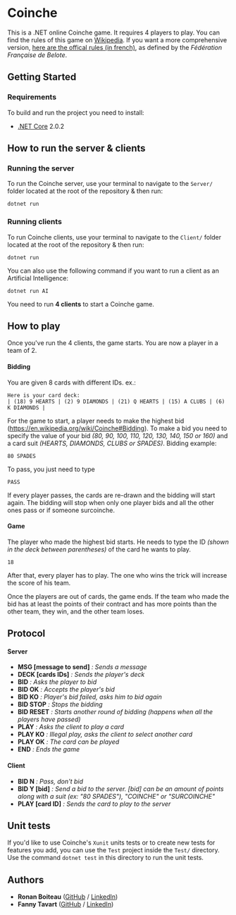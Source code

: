 # Coinche

This is a .NET online Coinche game. It requires 4 players to play. You can find the rules of this game on [Wikipedia](https://en.wikipedia.org/wiki/Coinche). If you want a more comprehensive version, [here are the offical rules (in french)](http://www.ffbelote.org/wp-content/uploads/2015/11/REGLES-DE-LA-BELOTE-COINCHEE.pdf), as defined by the *Fédération Française de Belote*.

## Getting Started

### Requirements

To build and run the project you need to install:
* [.NET Core](https://www.microsoft.com/net/download/) 2.0.2

## How to run the server & clients

### Running the server

To run the Coinche server, use your terminal to navigate to the `Server/` folder located at the root of the repository & then run:
```
dotnet run
```

### Running clients

To run Coinche clients, use your terminal to navigate to the `Client/` folder located at the root of the repository & then run:
```
dotnet run
```
You can also use the following command if you want to run a client as an Artificial Intelligence:
```
dotnet run AI
```
You need to run **4 clients** to start a Coinche game.

## How to play

Once you've run the 4 clients, the game starts. You are now a player in a team of 2.

#### Bidding

You are given 8 cards with different IDs.
ex.:
```
Here is your card deck:
| (18) 9 HEARTS | (2) 9 DIAMONDS | (21) Q HEARTS | (15) A CLUBS | (6) K DIAMONDS |
```
For the game to start, a player needs to make the highest bid (https://en.wikipedia.org/wiki/Coinche#Bidding).
To make a bid you need to specify the value of your bid *(80, 90, 100, 110, 120, 130, 140, 150 or 160)* and a card suit *(HEARTS, DIAMONDS, CLUBS or SPADES)*.
Bidding example:
```
80 SPADES
```
To pass, you just need to type
```
PASS
```
If every player passes, the cards are re-drawn and the bidding will start again.
The bidding will stop when only one player bids and all the other ones pass or if someone surcoinche.

#### Game

The player who made the highest bid starts. He needs to type the ID *(shown in the deck between parentheses)* of the card he wants to play.
```
18
```
After that, every player has to play. The one who wins the trick will increase the score of his team.

Once the players are out of cards, the game ends. 
If the team who made the bid has at least the points of their contract and has more points than the other team, they win, and the other team loses.

## Protocol

#### Server

* **MSG [message to send]** *: Sends a message*
* **DECK [cards IDs]**  *: Sends the player's deck*
* **BID** *: Asks the player to bid*
* **BID OK** *: Accepts the player's bid*
* **BID KO** *: Player's bid failed, asks him to bid again*
* **BID STOP** *: Stops the bidding*
* **BID RESET** *: Starts another round of bidding (happens when all the players have passed)*
* **PLAY** *: Asks the client to play a card*
* **PLAY KO** *: Illegal play, asks the client to select another card*
* **PLAY OK** *: The card can be played*
* **END** *: Ends the game*
 
#### Client

* **BID N** *: Pass, don't bid*
* **BID Y [bid]** *: Send a bid to the server. [bid] can be an amount of points along with a suit (ex: "80 SPADES"), "COINCHE" or "SURCOINCHE"*
* **PLAY [card ID]** *: Sends the card to play to the server*

## Unit tests

If you'd like to use Coinche's `Xunit` units tests or to create new tests for features you add, you can use the `Test` project inside the `Test/` directory. Use the command `dotnet test` in this directory to run the unit tests.

## Authors

* **Ronan Boiteau** ([GitHub](https://github.com/ronanboiteau) / [LinkedIn](https://www.linkedin.com/in/ronanboiteau/))
* **Fanny Tavart**  ([GitHub](https://github.com/fannytavart) / [LinkedIn](https://www.linkedin.com/in/fannytavart/))
